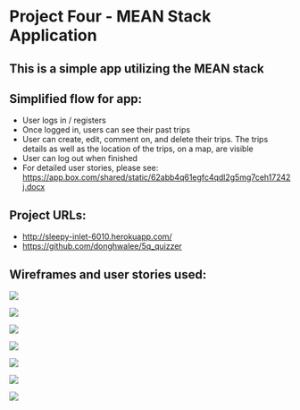 # Project Four - MEAN Stack Application

## This is a simple app utilizing the MEAN stack

## Simplified flow for app:
- User logs in / registers
- Once logged in, users can see their past trips
- User can create, edit, comment on, and delete their trips. The trips details as well as the location of the trips, on a map, are visible
- User can log out when finished
- For detailed user stories, please see:
https://app.box.com/shared/static/62abb4q61egfc4qdl2g5mg7ceh17242j.docx

## Project URLs:
- http://sleepy-inlet-6010.herokuapp.com/
- https://github.com/donghwalee/5q_quizzer

## Wireframes and user stories used:

![](https://app.box.com/shared/static/2khygf985hesbbur0hpy7vdvl01q9y04.jpg)

![](https://app.box.com/shared/static/0g2oyfrfeddnfcza8u7qltyt9pyknrwf.jpg)

![](https://app.box.com/shared/static/iwp01ukol8g5wwxtkpvllkrcodmuv9wl.jpg)

![](https://app.box.com/shared/static/uow21sy4hr3885oazr619sy52v1xksql.jpg)

![](https://app.box.com/shared/static/eco25dmj3a48feklvnrm557i5ww2u5w3.jpg)

![](https://app.box.com/shared/static/4xde66dm7n3gg7sq4nbixfvym3pq5y36.jpg)

![](https://app.box.com/shared/static/1bug2lozi6wyaa06f4x5icrcmf5wqy4k.jpg)
